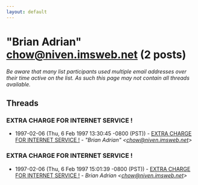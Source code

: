 ```yaml
---
layout: default
---
```


# "Brian Adrian" <chow@niven.imsweb.net> (2 posts)

_Be aware that many list participants used multiple email addresses over their time active on the list. As such this page may not contain all threads available._

## Threads

### EXTRA CHARGE FOR INTERNET SERVICE !
+ 1997-02-06 (Thu, 6 Feb 1997 13:30:45 -0800 (PST)) - [EXTRA CHARGE FOR INTERNET SERVICE !](/archive/1997/02/ad50028ae7fbb0740bb733aab6c3422bc877218a0a9f26e1abbb697a7a247123) - _"Brian Adrian" \<chow@niven.imsweb.net\>_

### EXTRA CHARGE FOR INTERNET SERVICE !
+ 1997-02-06 (Thu, 6 Feb 1997 15:01:39 -0800 (PST)) - [EXTRA CHARGE FOR INTERNET SERVICE !](/archive/1997/02/a7904c3a401347580b572babc0476401453f55be44db5976349d65a027947777) - _Brian Adrian \<chow@niven.imsweb.net\>_

